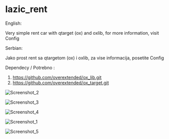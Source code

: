 # lazic_rent

English:

Very simple rent car with qtarget (ox) and oxlib, for more information, visit Config

Serbian:

Jako prost rent sa qtargetom (ox) i oxlib, za vise informacija, posetite Config

Dependecy / Potrebno :

1. https://github.com/overextended/ox_lib.git
2. https://github.com/overextended/ox_target.git

![Screenshot_2](https://github.com/lazicdev/lazic_rent/assets/109192302/3b404ae6-444f-4fb0-8936-31242f4b66d7)

![Screenshot_3](https://github.com/lazicdev/lazic_rent/assets/109192302/d2147467-56ed-45d6-a40a-dfb8906bc81f)

![Screenshot_4](https://github.com/lazicdev/lazic_rent/assets/109192302/8ec1ab46-cefb-4cb4-b641-717fb9291b3b)

![Screenshot_1](https://github.com/lazicdev/lazic_rent/assets/109192302/31978891-cbbc-45df-ae2e-32e885714b55)

![Screenshot_5](https://github.com/lazicdev/lazic_rent/assets/109192302/c5aeb7f7-baac-4ca8-b0f8-07e8f3bfc329)
